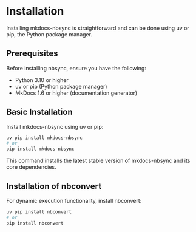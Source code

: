 # Installation

Installing mkdocs-nbsync is straightforward and can be done using uv or pip,
the Python package manager.

## Prerequisites

Before installing nbsync, ensure you have the following:

- Python 3.10 or higher
- uv or pip (Python package manager)
- MkDocs 1.6 or higher (documentation generator)

## Basic Installation

Install mkdocs-nbsync using uv or pip:

```bash
uv pip install mkdocs-nbsync
# or
pip install mkdocs-nbsync
```

This command installs the latest stable version of mkdocs-nbsync and its core
dependencies.

## Installation of nbconvert

For dynamic execution functionality, install nbconvert:

```bash
uv pip install nbconvert
# or
pip install nbconvert
```
